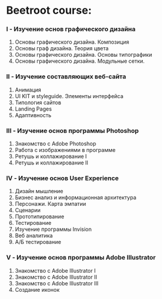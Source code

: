 # Beetroot course:
### I - Изучение основ графического дизайна
  1. Основы графического дизайна. Композиция
  2. Основы граф дизайна. Теория цвета
  3. Основы графического дизайна. Основы типографики
  4. Основы графического дизайна. Модульные сетки.
  
### II - Изучение составляющих веб-сайта
  1. Анимация
  2. UI KIT и styleguide. Элементы интерфейса
  3. Типология сайтов
  4. Landing Pages
  5. Адаптивность
  
### III - Изучение основ программы Photoshop
  1. Знакомство с Adobe Photoshop
  2. Работа с изображениями в программе
  3. Ретушь и коллажирование I
  4. Ретушь и коллажирование II
  
### IV - Изучение основ User Experience
  1. Дизайн мышление
  2. Бизнес анализ и информационная архитектура
  3. Персонажи. Карта эмпатии
  4. Сценарии
  5. Прототипирование
  6. Тестирование
  7. Изучение программы Invision
  8. Веб аналитика
  9. А/Б тестирование
  
### V - Изучение основ программы Adobe Illustrator
  1. Знакомство с Adobe Illustrator I
  2. Знакомство с Adobe Illustrator II
  3. Знакомство с Adobe Illustrator III
  4. Создание иконок
